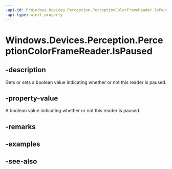 ```yaml
---
-api-id: P:Windows.Devices.Perception.PerceptionColorFrameReader.IsPaused
-api-type: winrt property
---
```


<!-- Property syntax
public bool IsPaused { get;  set; }
-->

# Windows.Devices.Perception.PerceptionColorFrameReader.IsPaused

## -description
Gets or sets a boolean value indicating whether or not this reader is paused.

## -property-value
A boolean value indicating whether or not this reader is paused.

## -remarks

## -examples

## -see-also
